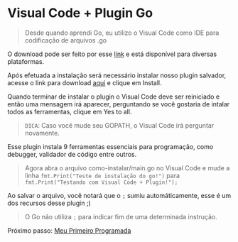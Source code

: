 # Visual Code + Plugin Go

> Desde quando aprendi Go, eu utilizo o Visual Code como IDE para codificação de arquivos .go

O download pode ser feito por esse [link](https://code.visualstudio.com/Download) e está disponível para diversas plataformas.

Após efetuada a instalação será necessário instalar nosso plugin salvador, acesse o link para download [aqui](https://marketplace.visualstudio.com/items?itemName=lukehoban.Go) e clique em Install.

Quando terminar de instalar o plugin o Visual Code deve ser reiniciado e então uma mensagem irá aparecer, perguntando se você gostaria de intalar todos as ferramentas, clique em Yes to all.

> `DICA`: Caso você mude seu GOPATH, o Visual Code irá perguntar novamente.

Esse plugin instala 9 ferramentas essenciais para programação, como debugger, validador de código entre outros.

> Agora abra o arquivo como-instalar/main.go no Visual Code e mude a linha `fmt.Print("Teste de instalação do go!")` para `fmt.Print("Testando com Visual Code + Plugin!");`

Ao salvar o arquivo, você notará que o `;` sumiu automáticamente, esse é um dos recursos desse plugin ;)

> O Go não utiliza `;` para indicar fim de uma determinada instrução.

Próximo passo: [Meu Primeiro Programada](/meu-primeiro-programa)
